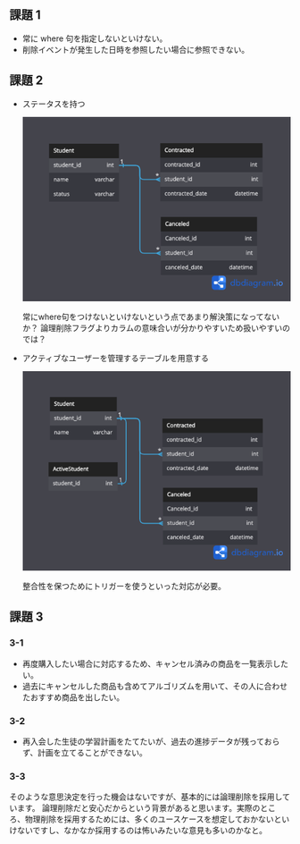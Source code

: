 ## 課題 1

- 常に where 句を指定しないといけない。
- 削除イベントが発生した日時を参照したい場合に参照できない。

## 課題 2

- ステータスを持つ

    ![](./db-anti-7_2.png)

    常にwhere句をつけないといけないという点であまり解決策になってないか？
    論理削除フラグよりカラムの意味合いが分かりやすいため扱いやすいのでは？

- アクティブなユーザーを管理するテーブルを用意する

    ![](./db-anti-7_3.png)
    
    整合性を保つためにトリガーを使うといった対応が必要。

## 課題 3

### 3-1

- 再度購入したい場合に対応するため、キャンセル済みの商品を一覧表示したい。
- 過去にキャンセルした商品も含めてアルゴリズムを用いて、その人に合わせたおすすめ商品を出したい。

### 3-2

- 再入会した生徒の学習計画をたてたいが、過去の進捗データが残っておらず、計画を立てることができない。

### 3-3

そのような意思決定を行った機会はないですが、基本的には論理削除を採用しています。
論理削除だと安心だからという背景があると思います。実際のところ、物理削除を採用するためには、多くのユースケースを想定しておかないといけないですし、なかなか採用するのは怖いみたいな意見も多いのかなと。
